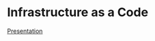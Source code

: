 # Infrastructure as a Code

[Presentation](https://docs.google.com/presentation/d/1hvB6YYjzVBLsxyDYp_ShdzTiVRHxIWenli_ZiSiPSHc/edit?usp=sharing)
